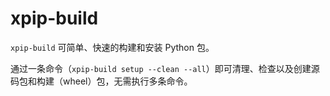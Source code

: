 # xpip-build

`xpip-build` 可简单、快速的构建和安装 Python 包。

通过一条命令（`xpip-build setup --clean --all`）即可清理、检查以及创建源码包和构建（wheel）包，无需执行多条命令。
